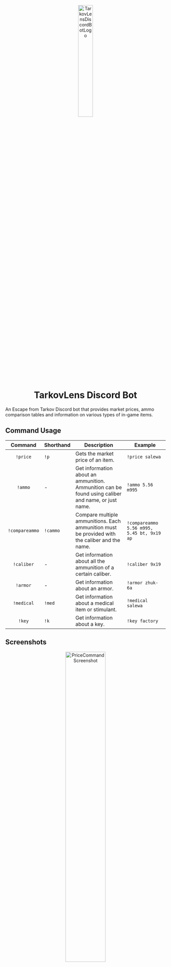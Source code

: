 <p align="center"><img src="https://i.ibb.co/Pj3P8Ms/tarkovlens-logo.png" alt="TarkovLensDiscordBotLogo" width="30%" height="30%" /></p>
<h1 align="center">TarkovLens Discord Bot</h1>

An Escape from Tarkov Discord bot that provides market prices, ammo comparison tables and information on various types of in-game items.

## Command Usage
|     Command    | Shorthand | Description                                                                                        | Example                                    |
|:--------------:|-----------|----------------------------------------------------------------------------------------------------|--------------------------------------------|
| `!price`       | `!p`      | Gets the market price of an item.                                                                  | `!price salewa`                            |
| `!ammo`        | -         | Get information about an ammunition. Ammunition can be found using caliber and name, or just name. | `!ammo 5.56 m995`                          |
| `!compareammo` | `!cammo`  | Compare multiple ammunitions. Each ammunition must be provided with the caliber and the name.      | `!compareammo 5.56 m995, 5.45 bt, 9x19 ap` |
| `!caliber`     | -         | Get information about all the ammunition of a certain caliber.                                     | `!caliber 9x19`                            |
| `!armor`       | -         | Get information about an armor.                                                                    | `!armor zhuk-6a`                           |
| `!medical`     | `!med`    | Get information about a medical item or stimulant.                                                 | `!medical salewa`                          |
| `!key`         | `!k`      | Get information about a key.                                                                       | `!key factory`                             |

## Screenshots
<p align="center"><img src="https://i.ibb.co/1LJdK1g/tl-screenshot1.png" alt="PriceCommandScreenshot" width="50%" height="50%" /></p>
<p align="center"><img src="https://i.ibb.co/sCZTJ6x/tl-screenshot2.png" alt="AmmoCommandScreenshot" width="50%" height="50%" /></p>
<p align="center"><img src="https://i.ibb.co/0DygrdD/tl-screenshot3.png" alt="KeyCommandScreenshot" width="50%" height="50%" /></p>
<p align="center"><img src="https://i.ibb.co/1bj5hNY/tl-screenshot4.png" alt="CompareammoCommandScreenshot" width="50%" height="50%" /></p>

## Tools
Built with C# .Net Core 3.1 and the DSharpPlus Nuget package.

